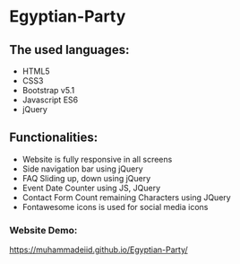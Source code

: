 # Egyptian-Party


## The used languages:
- HTML5
- CSS3
- Bootstrap v5.1
- Javascript ES6
- jQuery

## Functionalities:
- Website is fully responsive in all screens
- Side navigation bar using jQuery
- FAQ Sliding up, down using jQuery
- Event Date Counter using JS, JQuery
- Contact Form Count remaining Characters using JQuery
- Fontawesome icons is used for social media icons


### Website Demo:
https://muhammadeiid.github.io/Egyptian-Party/
